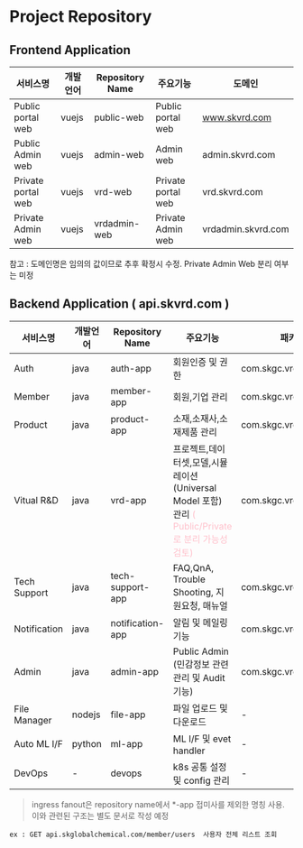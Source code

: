 #  Project Repository 

## Frontend Application
 
서비스명 | 개발언어 |  Repository Name | 주요기능 | 도메인
---|---|---|---|---
Public portal web | vuejs | public-web | Public portal web | www.skvrd.com
Public Admin web | vuejs | admin-web | Admin web | admin.skvrd.com
Private portal web | vuejs | vrd-web | Private portal web | vrd.skvrd.com
Private Admin web | vuejs | vrdadmin-web | Private Admin web | vrdadmin.skvrd.com


참고 : 도메인명은 임의의 값이므로 추후 확정시 수정. Private Admin Web 분리 여부는 미정

## Backend Application ( api.skvrd.com )

서비스명 | 개발언어 |  Repository Name | 주요기능 | 패키지명
---|---|---|---|---
Auth | java | auth-app | 회원인증 및 권한 | com.skgc.vrd.auth
Member | java | member-app | 회원,기업 관리 | com.skgc.vrd.member
Product | java | product-app | 소재,소재사,소재제품 관리 | com.skgc.vrd.product
Vitual R&D | java | vrd-app | 프로젝트,데이터셋,모델,시뮬레이션(Universal Model 포함) 관리 <span style="color:pink"> ( Public/Private 로 분리 가능성 검토)</span>  | com.skgc.vrd
Tech Support | java | tech-support-app | FAQ,QnA, Trouble Shooting, 지원요청, 매뉴얼 | com.skgc.vrd.techsupport
Notification | java | notification-app | 알림 및 메일링 기능 | com.skgc.vrd.notification
Admin | java | admin-app | Public Admin (민감정보 관련 관리 및 Audit 기능) | com.skgc.vrd.admin
File Manager | nodejs | file-app | 파일 업로드 및 다운로드 | -
Auto ML I/F | python | ml-app | ML I/F 및 evet handler | -
DevOps | - | devops | k8s 공통 설정 및 config 관리 | -

> ingress fanout은 repository name에서 *-app 접미사를 제외한 명칭 사용. 이와 관련된 구조는 별도 문서로 작성 예정
```
ex : GET api.skglobalchemical.com/member/users  사용자 전체 리스트 조회
```
